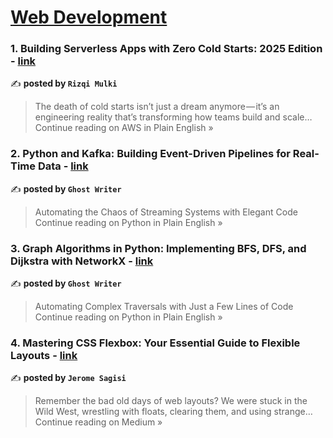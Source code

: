 
<h1><a href=https://medium.com/tag/web-development/recommended target="_blank" rel="noopener noreferrer">Web Development</a></h1>
<h3>1. Building Serverless Apps with Zero Cold Starts: 2025 Edition - <a href="https://aws.plainenglish.io/building-serverless-apps-with-zero-cold-starts-2025-edition-b9264ceeda14?source=rss------web_development-5" target="_blank" rel="noopener noreferrer">link</a></h3>

✍️ **posted by `Rizqi Mulki`**

<blockquote>The death of cold starts isn’t just a dream anymore — it’s an engineering reality that’s transforming how teams build and scale…
Continue reading on AWS in Plain English »</blockquote>

<h3>2. Python and Kafka: Building Event-Driven Pipelines for Real-Time Data - <a href="https://python.plainenglish.io/python-and-kafka-building-event-driven-pipelines-for-real-time-data-c240f508ae98?source=rss------web_development-5" target="_blank" rel="noopener noreferrer">link</a></h3>

✍️ **posted by `Ghost Writer`**

<blockquote>Automating the Chaos of Streaming Systems with Elegant Code
Continue reading on Python in Plain English »</blockquote>

<h3>3. Graph Algorithms in Python: Implementing BFS, DFS, and Dijkstra with NetworkX - <a href="https://python.plainenglish.io/graph-algorithms-in-python-implementing-bfs-dfs-and-dijkstra-with-networkx-b295447115bc?source=rss------web_development-5" target="_blank" rel="noopener noreferrer">link</a></h3>

✍️ **posted by `Ghost Writer`**

<blockquote>Automating Complex Traversals with Just a Few Lines of Code
Continue reading on Python in Plain English »</blockquote>

<h3>4. Mastering CSS Flexbox: Your Essential Guide to Flexible Layouts - <a href="https://medium.com/@romerscode/mastering-css-flexbox-your-essential-guide-to-flexible-layouts-91f6ec9de928?source=rss------web_development-5" target="_blank" rel="noopener noreferrer">link</a></h3>

✍️ **posted by `Jerome Sagisi`**

<blockquote>Remember the bad old days of web layouts? We were stuck in the Wild West, wrestling with floats, clearing them, and using strange…
Continue reading on Medium »</blockquote>

